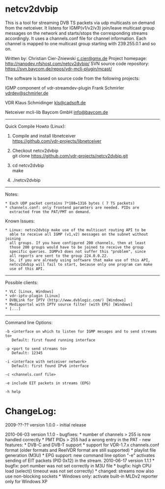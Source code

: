 netcv2dvbip
===========

This is a tool for streaming DVB TS packets via udp multicasts on demand from the netceiver.
It listens for IGMP(v1/v2/v3) join/leave multicast group messages on the network and starts/stops
the corresponding streams accordingly. It uses a channels.conf file for channel information.
Each channel is mapped to one multicast group starting with 239.255.0.1 and so on.

Written by:
Christian Cier-Zniewski <c.cier@gmx.de>
Project homepage: http://nanodev.nfshost.com/netcv2dvbip/
SVN source code repository: https://svn.baycom.de/repos/vdr-mcli-plugin/mcast/

The software is based on source code from the following projects:

IGMP component of vdr-streamdev-plugin
Frank Schmirler <vdrdev@schmirler.de>

VDR
Klaus Schmidinger <kls@cadsoft.de>

Netceiver mcli-lib
Baycom GmbH <info@baycom.de>

-----------------------------------------------------------

Quick Compile Howto (Linux):

1) Compile and install libnetceiver  
   https://github.com/vdr-projects/libnetceiver

2) Checkout netcv2dvbip  
   git clone https://github.com/vdr-projects/netcv2dvbip.git

3) cd netcv2dvbip  
   make

5) ./netcv2dvbip

------------------------------------------------------------

Notes:

	* Each UDP packet contains 7*188=1316 bytes ( 7 TS packets)
	* channels.conf: only frontend paramters are needed. PIDs are
	  extracted from the PAT/PMT on demand.
<!--
	* Windows: MS Loopback Adapter Driver has to be installed if you only
	  want to stream local multicasts.
	  Configure a static unused IP for this adapter and add a route for
	  239.255.0.0/16 to this ip
	  eg.: route add 239.255.0.0 mask 255.255.0.0 10.11.12.13
	  where 10.11.12.13 is the static IP address of the loopback
	  adapter.
	  Linux: specify the option "-b lo" and make sure that the
	  multicast flag is set on the lo device.
	  If not, type: ifconfig lo multicast
	* Windows: netcv2dvb for Windows is compiled using Visual C++ 2008 Express Edition
	  Therefore it needs the Microsoft Visual C++ 2008 Runtime Redistributable to be installed.
-->

Known Issues:

	* Linux: netcv2dvbip make use of the multicast routing API to be
	  able to receive all IGMP (v1,v2) messages on the subnet without joining
	  all groups. If you have configured 200 channels, then at least
	  those 200 groups would have to be joined to receive the group
	  specific queries. IGMPv3 does not suffer this "problem", since
	  all reports are sent to the group 224.0.0.22.
	  So, if you are already using software that make use of this API,
	  netcv2dvbip will fail to start, because only one program can make
	  use of this API.
<!--
	* Windows XP does not support MLDv2 messages, so the built-in MLD-Reporter of
	  libmcli is used in the Windows version of netcv2dvbip.
	  Windows Vista and Windows 7 already support MLDv2.
	* IMPORTANT note for VLAN users: Windows does not support VLANs as Linux does.
	  So, if you already using a VLAN-enabled network for the Netceiver and Reel-Netclients
	  then you must use a LAN card which offers VLAN support in the drivers.
	  Eg.: most Intel-adapters support this ( I am using a EXPI9301CT)
-->

------------------------------------------------------------

Possible clients:

	* VLC [Linux, Windows]
	* vdr-iptv-plugin [Linux]
	* DVBLink for IPTV (http://www.dvblogic.com/) [Windows]
	* Mediaportal with IPTV source filter (with EPG) [Windows]
	* [...]

------------------------------------------------------------

Command line Options:

	-b <interface on which to listen for IGMP mesages and to send streams to>
	   Default: first found running interface

	-p <port to send streams to>
	   Default: 12345

	-i <interface with netceiver network>
	   Default: first found IPv6 interface

	-c <channels.conf file>

	-e include EIT packets in streams (EPG)

	-h help


ChangeLog:
==========
  2009-??-?? version 1.0.0
           - initial release

  2010-06-03 version 1.1.0
           - bugfixes:     * number of channels > 255 is now handled correctly
                           * PMT PIDs > 255 had a wrong entry in the PAT
           - new features: * DVB-C and DVB-T support
                           * support for VDR-1.7.x channels.conf format
                             (older formats and ReelVDR format are still supported)
                           * playlist file generation (M3U)
                           * EPG support: new command line option "-e" activates
                             sending of EIT packets (PID 0x12) in the stream.
  2010-06-17 version 1.1.1   * bugfix: port number was not set correctly in M3U file
                           * bugfix: high CPU load (select() timeout was not
                                     set correctly)
                           * changed: streams now also use non-blocking sockets
                           * Windows only: activate built-in MLDv2 reporter only for
                                           Windows XP
